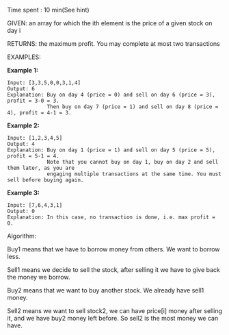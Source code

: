 Time spent :  10 min(See hint)

GIVEN: an array for which the ith element is the price of a given stock on day i

RETURNS: the maximum profit. You may complete at most two transactions

EXAMPLES:

**Example 1:**

```
Input: [3,3,5,0,0,3,1,4]
Output: 6
Explanation: Buy on day 4 (price = 0) and sell on day 6 (price = 3), profit = 3-0 = 3.
             Then buy on day 7 (price = 1) and sell on day 8 (price = 4), profit = 4-1 = 3.
```

**Example 2:**

```
Input: [1,2,3,4,5]
Output: 4
Explanation: Buy on day 1 (price = 1) and sell on day 5 (price = 5), profit = 5-1 = 4.
             Note that you cannot buy on day 1, buy on day 2 and sell them later, as you are
             engaging multiple transactions at the same time. You must sell before buying again.
```

**Example 3:**

```
Input: [7,6,4,3,1]
Output: 0
Explanation: In this case, no transaction is done, i.e. max profit = 0.
```

Algorithm:

Buy1 means that we have to borrow money from others. We want to borrow less.

Sell1 means we decide to sell the stock, after selling it we have to give back the money we borrow.

Buy2 means that we want to buy another stock. We already have sell1 money.

Sell2 means we want to sell stock2, we can have price[i] money after selling it, and we have buy2 money left before. So sell2 is the most money we can have.